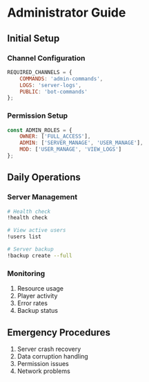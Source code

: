 # Administrator Guide

## Initial Setup

### Channel Configuration
```javascript
REQUIRED_CHANNELS = {
    COMMANDS: 'admin-commands',
    LOGS: 'server-logs',
    PUBLIC: 'bot-commands'
};
```

### Permission Setup
```javascript
const ADMIN_ROLES = {
    OWNER: ['FULL_ACCESS'],
    ADMIN: ['SERVER_MANAGE', 'USER_MANAGE'],
    MOD: ['USER_MANAGE', 'VIEW_LOGS']
};
```

## Daily Operations

### Server Management
```bash
# Health check
!health check

# View active users
!users list

# Server backup
!backup create --full
```

### Monitoring
1. Resource usage
2. Player activity
3. Error rates
4. Backup status

## Emergency Procedures
1. Server crash recovery
2. Data corruption handling
3. Permission issues
4. Network problems
